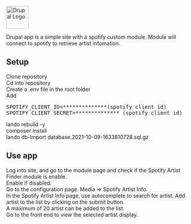 <img alt="Drupal Logo" src="https://www.drupal.org/files/Wordmark_blue_RGB.png" height="60px">

Drupal app is a simple site with a spotify custom module. Module will connect to spotify to retrieve artist infomation.

## Setup
Clone repository<br >
Cd into repository<br >
Create a .env file in the root folder<br >
Add 
<pre>
SPOTIFY_CLIENT_ID=**************(spotify client id)
SPOTIFY_CLIENT_SECRET=************** (spotify client id)
</pre>
lando rebuild -y<br >
composer install<br >
lando db-import database.2021-10-09-1633810728.sql.gz<br >

## Use app
Log into site, and go to the module page and check if the Spotify Artist Finder module is enable.<br >
Enable if disabled.<br >
Go to the configuration page. Media => Spotify Artist Info.<br >
In the Spotify Artist Info page, use autocomplete to search for artist. Add artist to the list by clicking on the submit button.<br >
A maximum of 20 artist can be added to the list.<br >
Go to the front end to view the selected artist display.<br >
